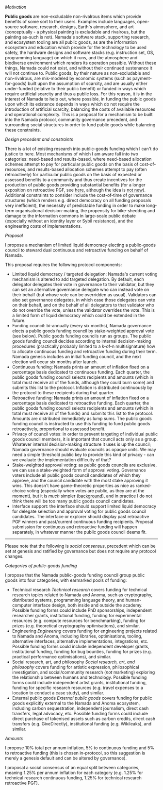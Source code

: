 _Motivation_

**Public goods** are non-excludable non-rivalrous items which provide benefits of some sort to their users. Examples include languages, open-source software, research, designs, Earth's atmosphere, and art (conceptually - a physical painting is excludable and rivalrous, but the painting as-such is not). Namada's software stack, supporting research, and ecosystem tooling are all public goods, as are the information ecosystem and education which provide for the technology to be used safety, the hardware designs and software stacks (e.g. instruction set, OS, programming language) on which it runs, and the atmosphere and biodiverse environment which renders its operation possible. Without these things, Namada could not exist, and without their continued sustenance it will not continue to. Public goods, by their nature as non-excludable and non-rivalrous, are mis-modeled by economic systems (such as payment-for-goods) built upon the assumption of scarcity, and are usually either under-funded (relative to their public benefit) or funded in ways which require artificial scarcity and thus a public loss. For this reason, it is in the interest of Namada to help out, where possible, in funding the public goods upon which its existence depends in ways which do not require the introduction of artificial scarcity, balancing the costs of available resources and operational complexity. This is a proposal for a mechanism to be built into the Namada protocol, community governance precedent, and surrounding social structures in order to fund public goods while balancing these constraints.

_Design precedent and constraints_

There is a lot of existing research into public-goods funding which I can't do justice to here. Most mechanisms of which I am aware fall into two categories: need-based and results-based, where need-based allocation schemes attempt to pay for particular public goods on the basis of cost-of-resources, and results-based allocation schemes attempt to pay (often retroactively) for particular public goods on the basis of expected or assessed benefits to a community and thus create incentives for the production of public goods providing substantial benefits (for a longer exposition on retroactive PGF, see [here](https://medium.com/ethereum-optimism/retroactive-public-goods-funding-33c9b7d00f0c), although the idea is [not new](https://astralcodexten.substack.com/p/lewis-carroll-invented-retroactive)). Additional constraints to consider include the cost-of-time of governance structures (which renders e.g. direct democracy on all funding proposals very inefficient), the necessity of predictable funding in order to make long-term organisational decision-making, the propensity for bike-shedding and damage to the information commons in large-scale public debate (especially without an identity layer or Sybil resistance), and the engineering costs of implementations.

_Proposal_

I propose a mechanism of limited liquid democracy electing a public-goods council to steward dual continuous and retroactive funding on behalf of Namada. 

This proposal requires the following protocol components:
- Limited liquid democracy / targeted delegation: Namada's current voting mechanism is altered to add targeted delegation. By default, each delegator delegates their vote in governance to their validator, but they can set an alternative governance delegate who can instead vote on their behalf (but whose vote can be overridden as usual). Validators can also set governance delegates, in which case those delegates can vote on their behalf, and on the behalf of all delegators to that validator who do not override the vote, unless the validator overrides the vote. This is a limited form of liquid democracy which could be extended in the future. 
- Funding council: bi-annually (every six months), Namada governance elects a public goods funding council by stake-weighted approval vote (see below). Public goods funding councils run as groups. The public goods funding council decides according to internal decision-making procedures (practically probably limited to a k-of-n multisignature) how to allocate continuous funding and retroactive funding during their term. Namada genesis includes an initial funding council, and the next election will occur six months after launch.
- Continuous funding: Namada prints an amount of inflation fixed on a percentage basis dedicated to continuous funding. Each quarter, the public goods funding council selects recipients and amounts (which in total must receive all of the funds, although they could burn some) and submits this list to the protocol. Inflation is distributed continuously by the protocol to these recipients during that quarter.
- Retroactive funding: Namada prints an amount of inflation fixed on a percentage basis dedicated to retroactive funding. Each quarter, the public goods funding council selects recipients and amounts (which in total must receive all of the funds) and submits this list to the protocol. Amounts are distributed immediately as lump sums. The public goods funding council is instructed to use this funding to fund public goods retroactively, proportional to assessed benefit.
- Privacy of council votes: in order to prevent targeting of individual public goods council members, it is important that council acts only as a group. Whatever internal decision-making structure it uses is up the council; Namada governance should evaluate councils as opaque units. We may need a simple threshold public key to provide this kind of privacy - can we evaluate the implementation difficulty of that?
- Stake-weighted approval voting: as public goods councils are exclusive, we can use a stake-weighted form of approval voting. Governance voters include all public goods council candidates of which they approve, and the council candidate with the most stake approving it wins. This doesn't have game-theoretic properties as nice as ranked-choice voting (especially when votes are public, as they are at the moment), but it is _much_ simpler ([background](https://en.wikipedia.org/wiki/Condorcet_method)), and in practice I do not think there will be too many public goods council candidates.
- Interface support: the interface should support limited liquid democracy for delegate selection and approval voting for public goods council candidates. The interface or explorer should display past retroactive PGF winners and past/current continuous funding recipients. Proposal submission for continuous and retroactive funding will happen separately, in whatever manner the public goods council deems fit.

---

Please note that the following is _social consensus_, precedent which can be set at genesis and ratified by governance but does not require any protocol changes.

_Categories of public-goods funding_

I propose that the Namada public-goods funding council group public goods into four categories, with earmarked pools of funding:

- Technical research
  _Technical research_ covers funding for technical research topics related to Namada and Anoma, such as cryptography, distributed systems, programming language theory, and human-computer interface design, both inside and outside the academy. Possible funding forms could include PhD sponsorships, independent researcher grants, institutional funding, funding for experimental resources (e.g. compute resources for benchmarking), funding for prizes (e.g. theoretical cryptography optimisations), and similar.
- Engineering
  _Engineering_ covers funding for engineering projects related to Namada and Anoma, including libraries, optimisations, tooling, alternative interfaces, alternative implementations, integrations, etc. Possible funding forms could include independent developer grants, institutional funding, funding for bug bounties, funding for prizes (e.g. practical performance optimisations), and similar.
- Social research, art, and philosophy
  _Social research, art, and philosophy_ covers funding for artistic expression, philosophical investigation, and social/community research (_not_ marketing) exploring the relationship between humans and technology. Possible funding forms could include independent artist grants, institutional funding, funding for specific research resources (e.g. travel expenses to a location to conduct a case study), and similar.
- External public goods
  _External public goods_ covers funding for public goods explicitly external to the Namada and Anoma ecosystem, including carbon sequestration, independent journalism, direct cash transfers, legal advocacy, etc. Possible funding forms could include direct purchase of tokenised assets such as carbon credits, direct cash transfers (e.g. GiveDirectly), institutional funding (e.g. Wikileaks), and similar.

_Amounts_

I propose 10% total per annum inflation, 5% to continuous funding and 5% to retroactive funding (this is chosen in-protocol, so this suggestion is merely a genesis default and can be altered by governance).

I proposal a social consensus of an equal split between categories, meaning 1.25% per annum inflation for each category (e.g. 1.25% for technical research continuous funding, 1.25% for technical research retroactive PGF).